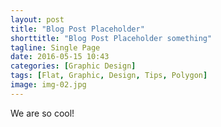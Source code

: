 ```yaml
---
layout: post
title: "Blog Post Placeholder"
shorttitle: "Blog Post Placeholder something"
tagline: Single Page
date: 2016-05-15 10:43
categories: [Graphic Design]
tags: [Flat, Graphic, Design, Tips, Polygon]
image: img-02.jpg
---
```


We are so cool!